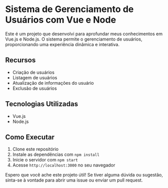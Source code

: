 # Sistema de Gerenciamento de Usuários com Vue e Node

Este é um projeto que desenvolvi para aprofundar meus conhecimentos em Vue.js e Node.js. O sistema permite o gerenciamento de usuários, proporcionando uma experiência dinâmica e interativa.

## Recursos

- Criação de usuários
- Listagem de usuários
- Atualização de informações do usuário
- Exclusão de usuários

## Tecnologias Utilizadas

- Vue.js
- Node.js

## Como Executar

1. Clone este repositório
2. Instale as dependências com `npm install`
3. Inicie o servidor com `npm start`
4. Acesse `http://localhost:3000` no seu navegador

Espero que você ache este projeto útil! Se tiver alguma dúvida ou sugestão, sinta-se à vontade para abrir uma issue ou enviar um pull request.
